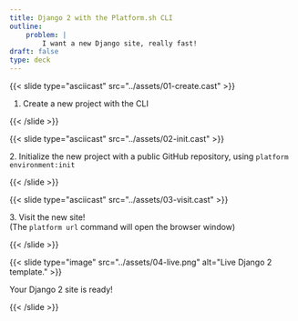 ```yaml
---
title: Django 2 with the Platform.sh CLI
outline:
    problem: |
        I want a new Django site, really fast!
draft: false
type: deck
---
```


{{< slide type="asciicast" src="../assets/01-create.cast" >}}

1. Create a new project with the CLI

{{< /slide >}}

{{< slide type="asciicast" src="../assets/02-init.cast" >}}

<p>2. Initialize the new project with a public GitHub repository, using <span class="hljs"><code>platform environment:init</code></span></p>

{{< /slide >}}

{{< slide type="asciicast" src="../assets/03-visit.cast" >}}

<p>3. Visit the new site! <br/>(The <code>platform url</code> command will open the browser window)</p>

{{< /slide >}}

{{< slide type="image" src="../assets/04-live.png" alt="Live Django 2 template." >}}

Your Django 2 site is ready!

{{< /slide >}}
